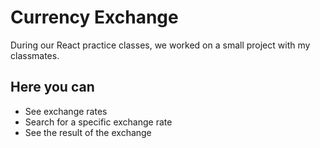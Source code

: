 # Currency Exchange #
During our React practice classes, we worked on a small project with my classmates.

## Here you can
* See exchange rates
* Search for a specific exchange rate
* See the result of the exchange

  
